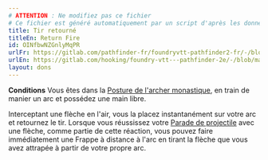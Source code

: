 ```yaml
---
# ATTENTION : Ne modifiez pas ce fichier
# Ce fichier est généré automatiquement par un script d'après les données du module Foundry VTT officiel et de sa traduction
title: Tir retourné
titleEn: Return Fire
id: OINfbwNZGnlyMqPR
urlFr: https://gitlab.com/pathfinder-fr/foundryvtt-pathfinder2-fr/-/blob/master/data/feats/OINfbwNZGnlyMqPR.htm
urlEn: https://gitlab.com/hooking/foundry-vtt---pathfinder-2e/-/blob/master/packs/data/feats.db/return-fire.json
layout: dons
---
```

**Conditions** Vous êtes dans la [Posture de l'archer monastique](posture-de-l-archer-monastique.html), en train de manier un arc et possédez une main libre.

Interceptant une flèche en l'air, vous la placez instantanément sur votre arc et retournez le tir. Lorsque vous réussissez votre [Parade de projectile](parade-de-projectiles.html) avec une flèche, comme partie de cette réaction, vous pouvez faire immédiatement une Frappe à distance à l'arc en tirant la flèche que vous avez attrapée à partir de votre propre arc.
